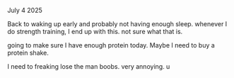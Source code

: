 July 4 2025

Back to waking up early and probably not having enough sleep.  whenever I do strength training, I end up with this.  not sure what that is. 

going to make sure I have enough protein today.  Maybe I need to buy a protein shake.  

I need to freaking lose the man boobs.  very annoying. u
